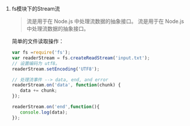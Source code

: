 1. fs模块下的Stream流

   >流是用于在 Node.js 中处理流数据的抽象接口。 流是用于在 Node.js 中处理流数据的抽象接口。 

   简单的文件读取操作：

   ```js
   var fs =require('fs');
   var readerStream = fs.createReadStream('input.txt');
   // 设置编码为 utf8。
   readerStream.setEncoding('UTF8');
   
   // 处理流事件 --> data, end, and error
   readerStream.on('data', function(chunk) {
      data += chunk;
   });
   
   readerStream.on('end',function(){
      console.log(data);
   });
   
   ```

   